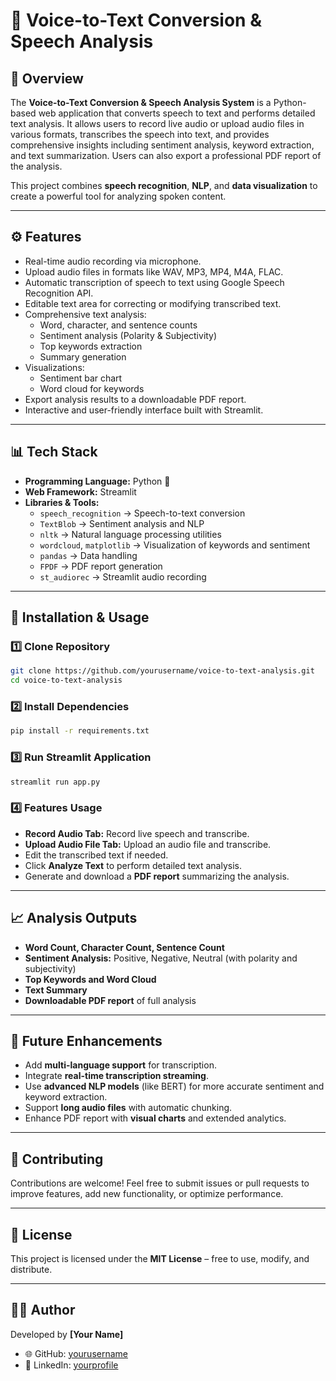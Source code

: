 # 🎤 Voice-to-Text Conversion & Speech Analysis  

## 📌 Overview  
The **Voice-to-Text Conversion & Speech Analysis System** is a Python-based web application that converts speech to text and performs detailed text analysis. It allows users to record live audio or upload audio files in various formats, transcribes the speech into text, and provides comprehensive insights including sentiment analysis, keyword extraction, and text summarization. Users can also export a professional PDF report of the analysis.  

This project combines **speech recognition**, **NLP**, and **data visualization** to create a powerful tool for analyzing spoken content.  

---

## ⚙️ Features  
- Real-time audio recording via microphone.  
- Upload audio files in formats like WAV, MP3, MP4, M4A, FLAC.  
- Automatic transcription of speech to text using Google Speech Recognition API.  
- Editable text area for correcting or modifying transcribed text.  
- Comprehensive text analysis:  
  - Word, character, and sentence counts  
  - Sentiment analysis (Polarity & Subjectivity)  
  - Top keywords extraction  
  - Summary generation  
- Visualizations:  
  - Sentiment bar chart  
  - Word cloud for keywords  
- Export analysis results to a downloadable PDF report.  
- Interactive and user-friendly interface built with Streamlit.  

---

## 📊 Tech Stack  
- **Programming Language:** Python 🐍  
- **Web Framework:** Streamlit  
- **Libraries & Tools:**  
  - `speech_recognition` → Speech-to-text conversion  
  - `TextBlob` → Sentiment analysis and NLP  
  - `nltk` → Natural language processing utilities  
  - `wordcloud`, `matplotlib` → Visualization of keywords and sentiment  
  - `pandas` → Data handling  
  - `FPDF` → PDF report generation  
  - `st_audiorec` → Streamlit audio recording  

---

## 🚀 Installation & Usage  

### 1️⃣ Clone Repository  
```bash
git clone https://github.com/yourusername/voice-to-text-analysis.git
cd voice-to-text-analysis
```

### 2️⃣ Install Dependencies  
```bash
pip install -r requirements.txt
```

### 3️⃣ Run Streamlit Application  
```bash
streamlit run app.py
```

### 4️⃣ Features Usage  
- **Record Audio Tab:** Record live speech and transcribe.  
- **Upload Audio File Tab:** Upload an audio file and transcribe.  
- Edit the transcribed text if needed.  
- Click **Analyze Text** to perform detailed text analysis.  
- Generate and download a **PDF report** summarizing the analysis.  

---

## 📈 Analysis Outputs  
- **Word Count, Character Count, Sentence Count**  
- **Sentiment Analysis:** Positive, Negative, Neutral (with polarity and subjectivity)  
- **Top Keywords and Word Cloud**  
- **Text Summary**  
- **Downloadable PDF report** of full analysis  

---

## 📌 Future Enhancements  
- Add **multi-language support** for transcription.  
- Integrate **real-time transcription streaming**.  
- Use **advanced NLP models** (like BERT) for more accurate sentiment and keyword extraction.  
- Support **long audio files** with automatic chunking.  
- Enhance PDF report with **visual charts** and extended analytics.  

---

## 🤝 Contributing  
Contributions are welcome! Feel free to submit issues or pull requests to improve features, add new functionality, or optimize performance.  

---

## 📜 License  
This project is licensed under the **MIT License** – free to use, modify, and distribute.  

---

## 👨‍💻 Author  
Developed by **[Your Name]**  
- 🌐 GitHub: [yourusername](https://github.com/yourusername)  
- 🔗 LinkedIn: [yourprofile](https://linkedin.com/in/yourprofile)  
